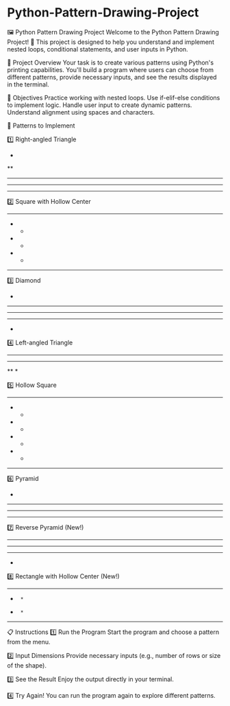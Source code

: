 # Python-Pattern-Drawing-Project
🖼️ Python Pattern Drawing Project
Welcome to the Python Pattern Drawing Project! 🎉 This project is designed to help you understand and implement nested loops, conditional statements, and user inputs in Python.

📝 Project Overview
Your task is to create various patterns using Python's printing capabilities. You'll build a program where users can choose from different patterns, provide necessary inputs, and see the results displayed in the terminal.

🎯 Objectives
Practice working with nested loops.
Use if-elif-else conditions to implement logic.
Handle user input to create dynamic patterns.
Understand alignment using spaces and characters.

🚀 Patterns to Implement

1️⃣ Right-angled Triangle

*
**
***
****
*****

2️⃣ Square with Hollow Center

*****
*   *
*   *
*   *
*****

3️⃣ Diamond

  *
 ***
*****
 ***
  *
  
4️⃣ Left-angled Triangle

****
***
**
*

5️⃣ Hollow Square

******
*    *
*    *
*    *
*    *
******

6️⃣ Pyramid

   *
  ***
 *****
*******

7️⃣ Reverse Pyramid (New!)

*******
 *****
  ***
   *
   
8️⃣ Rectangle with Hollow Center (New!)

********
*      *
*      *
********

📋 Instructions
1️⃣ Run the Program
Start the program and choose a pattern from the menu.

2️⃣ Input Dimensions
Provide necessary inputs (e.g., number of rows or size of the shape).

3️⃣ See the Result
Enjoy the output directly in your terminal.

4️⃣ Try Again!
You can run the program again to explore different patterns.

